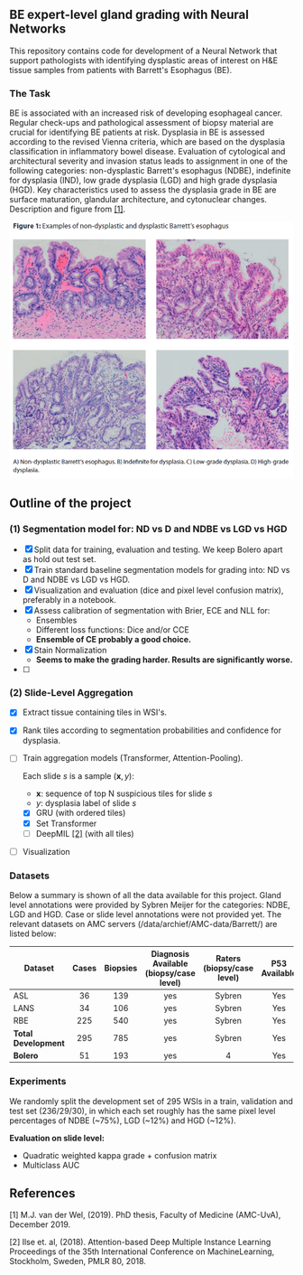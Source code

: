  ## BE expert-level gland grading with Neural Networks
This repository contains code for development of a Neural Network that support pathologists with identifying dysplastic 
areas of interest on H&E tissue samples from patients with Barrett's Esophagus (BE). 

### The Task
BE is associated with an increased risk of developing esophageal cancer. Regular check-ups and pathological assessment of biopsy material are crucial for identifying BE patients at risk.
Dysplasia in BE is assessed according to the revised Vienna criteria, which are based on the dysplasia classification in inflammatory bowel disease. Evaluation of cytological and architectural severity and invasion status leads to assignment in
one of the following categories: non-dysplastic Barrett's esophagus (NDBE), indefinite for dysplasia (IND), low grade dysplasia (LGD) and high grade dysplasia (HGD). Key characteristics used to assess the
dysplasia grade in BE are surface maturation, glandular architecture, and cytonuclear changes. Description and figure from [[1]](#1).


![](images/examples_grading_BE.png)


## Outline of the project
### (1) Segmentation model for: ND vs D and NDBE vs LGD vs HGD
- [x] Split data for training, evaluation and testing. We keep Bolero apart as hold out test set.
- [x] Train standard baseline segmentation models for grading into: ND vs D and NDBE vs LGD vs HGD.
- [x] Visualization and evaluation (dice and pixel level confusion matrix), preferably in a notebook.
- [x] Assess calibration of segmentation with Brier, ECE and NLL for: 
  - Ensembles 
  - Different loss functions: Dice and/or CCE
  - **Ensemble of CE probably a good choice.**
- [x] Stain Normalization 
  - **Seems to make the grading harder. Results are significantly worse.**
- [ ] 
  
### (2) Slide-Level Aggregation
- [x] Extract tissue containing tiles in WSI's. 
- [x] Rank tiles according to segmentation probabilities and confidence for dysplasia. 
- [ ] Train aggregation models (Transformer, Attention-Pooling).

  Each slide $s$ is a sample $(\textbf{x}, y)$:
  
   * $\textbf{x}$: sequence of top N suspicious tiles for slide $s$
   * $y$: dysplasia label of slide $s$
  - [x] GRU (with ordered tiles)
  - [x] Set Transformer
  - [ ] DeepMIL [[2]](#1) (with all tiles)
- [ ] Visualization

### Datasets 
Below a summary is shown of all the data available for this project. Gland level annotations were provided by Sybren Meijer for the categories: NDBE, LGD and HGD.
Case or slide level annotations were not provided yet. The relevant datasets on AMC servers (/data/archief/AMC-data/Barrett/) are listed below:

| Dataset               | Cases | Biopsies | Diagnosis Available<br/>(biopsy/case level) | Raters<br/>(biopsy/case level) | P53 <br/> Available | 
|-----------------------|:-----:|:--------:|:-------------------------------------------:|:------------------------------:|:-------------------:|
| ASL                   |  36   |   139    |                     yes                     |             Sybren             |         Yes         |    
| LANS                  |  34   |   106    |                     yes                     |             Sybren             |         Yes         |          
| RBE                   |  225  |   540    |                     yes                     |             Sybren             |         Yes         |         
| **Total Development** |  295  |   785    |                     yes                     |             Sybren             |         Yes         |  
| **Bolero**            |  51   |   193    |                     yes                     |               4                |         Yes         |   


### Experiments
We randomly split the development set of 295 WSIs in a train, validation and test set (236/29/30), in which each set roughly has the same pixel level percentages of NDBE (~75%), LGD (~12%) and HGD (~12%). 

**Evaluation on slide level:**
  * Quadratic weighted kappa grade + confusion matrix
  * Multiclass AUC

[//]: # (#### ND vs D)

[//]: # (|   Method   |           Encoder            | Batch Size | Patch Size |          Spacing <br/> &#40;mpp&#41;           |                              Internal Test <BR> &#40;Dice&#41; <br> [BG, NDBE, DYS]                              | External Test <br> &#40;Dice&#41; |)

[//]: # (|:----------:|:----------------------------:|:----------:|:----------:|:--------------------------------------:|:--------------------------------------------------------------------------------------------------------:|:-------------------------:|)

[//]: # (|    UNet    |    ResNet34 <br> depth=5     |     8      |    1024    |                   1                    |                                      0.93 <br>  [0.97, 0.83, 0.86]                                       |                           |)

[//]: # (|   UNet++   | EfficientNet-b4 <br> depth=5 |     8      |    1024    | 2 <br> <br> <br> 1 <br> <br> <br>  0.5 | 0.96 <br> [0.98 0.83 0.86] <br> <br>  0.94 <br> [0.97, 0.86, 0.87] <br> <br>  0.93 <br> [0.96 0.86 0.89] |                           |)

[//]: # ()
[//]: # ()
[//]: # (#### NDBE vs LGD vs HGD)

[//]: # (| Method |           Encoder            | Batch Size | Patch Size | Spacing <br/> &#40;mpp&#41; | Internal Test <BR> &#40;Dice&#41; <br> [BG, NDBE, LGD, HGD] | External Test <br> &#40;Dice&#41; |)

[//]: # (|:------:|:----------------------------:|:----------:|:----------:|:-------------------:|:---------------------------------------------------:|:-------------------------:|)

[//]: # ( | UNet++ | EfficientNet-b4 <br> depth=5 |     8      |    1024    |                     |                                                     |                           |)

[//]: # (                                                                                                                                                                                                                                      )

## References
<a id="1">[1]</a> 
M.J. van der Wel, (2019). 
PhD thesis, Faculty of Medicine (AMC-UvA), December 2019.

<a id="2">[2]</a> 
Ilse et. al, (2018).
Attention-based Deep Multiple Instance Learning
Proceedings of the 35th International Conference on MachineLearning, Stockholm, Sweden, PMLR 80, 2018.